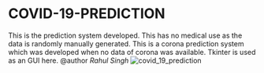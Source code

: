 # COVID-19-PREDICTION
This is the prediction system developed. This has no medical use as the data is randomly manually generated.
This is a corona prediction system which was developed when no data of corona was available.
Tkinter is used as an GUI here.
@author *Rahul Singh*
![covid_19_prediction](https://user-images.githubusercontent.com/57325166/95170490-24641f00-07d2-11eb-8744-51480a7cf1f4.png)





